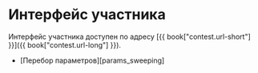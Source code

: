 # Интерфейс участника

Интерфейс участника доступен по адресу [{{ book["contest.url-short"] }}]({{ book["contest.url-long"] }}).

  - [Перебор параметров][params_sweeping]